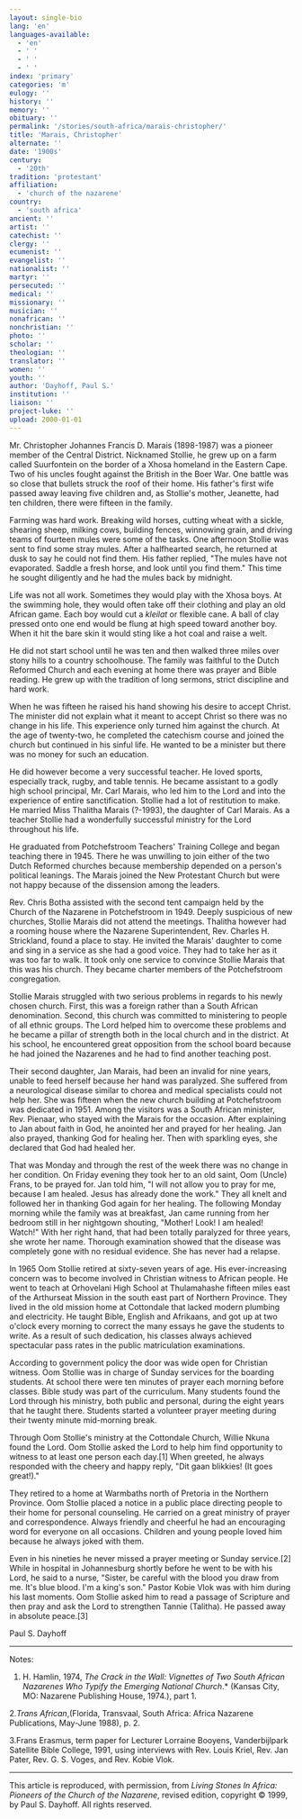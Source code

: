 ```yaml
---
layout: single-bio
lang: 'en'
languages-available:
  - 'en'
  - ' '
  - ' '
  - ' '
index: 'primary'
categories: 'm'
eulogy: ''
history: ''
memory: ''
obituary: ''
permalink: '/stories/south-africa/marais-christopher/'
title: 'Marais, Christopher'
alternate: ''
date: '1900s'
century:
  - '20th'
tradition: 'protestant'
affiliation:
  - 'church of the nazarene'
country:
  - 'south africa'
ancient: ''
artist: ''
catechist: ''
clergy: ''
ecumenist: ''
evangelist: ''
nationalist: ''
martyr: ''
persecuted: ''
medical: ''
missionary: ''
musician: ''
nonafrican: ''
nonchristian: ''
photo: ''
scholar: ''
theologian: ''
translator: ''
women: ''
youth: ''
author: 'Dayhoff, Paul S.'
institution: ''
liaison: ''
project-luke: ''
upload: 2000-01-01
---
```



Mr. Christopher Johannes Francis D. Marais (1898-1987) was a pioneer member of the Central District.  Nicknamed Stollie,  he grew up on a farm called Suurfontein on the border of a Xhosa homeland in the Eastern Cape.  Two of his uncles fought against the British in the Boer War.  One battle was so close that bullets struck the roof of their home.  His father's first wife passed away leaving five children and, as Stollie's mother, Jeanette, had ten children, there were fifteen in the family.

Farming was hard work.  Breaking wild horses, cutting wheat with a sickle, shearing sheep, milking cows, building fences, winnowing grain, and driving teams of fourteen mules were some of the tasks.  One afternoon Stollie was sent to find some stray mules.  After a halfhearted search, he returned at dusk to say he could not find them.  His father replied, "The mules have not evaporated.  Saddle a fresh horse, and look until you find them."  This time he sought diligently and he had the mules back by midnight.

Life was not all work. Sometimes they would play with the Xhosa boys.  At the swimming hole, they would often take off their clothing and play an old African game.  Each boy would cut a *kleilat*  or flexible cane.  A ball of clay pressed onto one end would be flung at high speed toward another boy.  When it hit the bare skin it would sting like a hot coal and raise a welt.

He did not start school until he was ten and then walked three miles over stony hills to a country schoolhouse.  The family was faithful to the Dutch Reformed Church and each evening at home there was prayer and Bible reading.  He grew up with the tradition of long sermons, strict discipline and hard work.

When he was fifteen he raised his hand showing his desire to accept Christ.  The minister did not explain what it meant to accept Christ so there was no change in his life.  This experience only turned him against the church.  At the age of twenty-two, he completed the catechism course and joined the church but continued in his sinful life.  He wanted to be a minister but there was no money for such an education.

He did however become a very successful teacher.  He loved sports, especially track, rugby, and table tennis.  He became assistant to a godly high school principal, Mr. Carl Marais, who led him to the Lord and into the experience of entire sanctification.  Stollie had a lot of restitution to make.  He married Miss Thalitha Marais (?-1993), the daughter of Carl Marais.  As a teacher Stollie had a wonderfully successful ministry for the Lord throughout his life.

He graduated from Potchefstroom Teachers' Training College and began teaching there in 1945.  There he was unwilling to join either of the two Dutch Reformed churches because membership depended on a person's political leanings.  The Marais joined the New Protestant Church but were not happy because of the dissension among the leaders.

Rev. Chris Botha assisted with the second tent campaign held by the Church of the Nazarene in Potchefstroom in 1949.  Deeply suspicious of new churches, Stollie Marais did not attend the meetings.  Thalitha however had a rooming house where the Nazarene Superintendent, Rev. Charles H. Strickland, found a place to stay.  He invited the Marais' daughter to come and sing in a service as she had a good voice.  They had to take her as it was too far to walk.  It took only one service to convince Stollie Marais that this was his church.  They became charter members of the Potchefstroom congregation.

Stollie Marais struggled with two serious problems in regards to his newly chosen church. First, this was a foreign rather than a South African denomination. Second,  this church was committed to ministering to people of all ethnic groups.  The Lord helped him to overcome these problems and he became a pillar of strength both in the local church and in the district.  At his school, he encountered great opposition from the school board because he had joined the Nazarenes and he had to find another teaching post.

Their second daughter, Jan Marais, had been an invalid for nine years, unable to feed herself because her hand was paralyzed.  She suffered from a neurological disease similar to chorea and medical specialists could not help her.  She was fifteen when the new church building at Potchefstroom was dedicated in 1951.  Among the visitors was a South African minister, Rev. Pienaar, who stayed with the Marais for the occasion.  After explaining to Jan about faith in God, he anointed her and prayed for her healing.  Jan also prayed, thanking God for healing her.  Then with sparkling eyes, she declared that God had healed her.

That was Monday and through the rest of the week there was no change in her condition.  On Friday evening they took her to an old saint, Oom (Uncle) Frans, to be prayed for.  Jan told him, "I will not allow you to pray for me, because I am healed.  Jesus has already done the work."  They all knelt and followed her in thanking God again for her healing.  The following Monday morning while the family was at breakfast, Jan came running from her bedroom still in her nightgown shouting, "Mother! Look! I am healed!  Watch!"  With her right hand, that had been totally paralyzed for three years, she wrote her name.  Thorough examination showed that the disease was completely gone with no residual evidence. She has never had a relapse.

In 1965 Oom Stollie retired at sixty-seven years of age.  His ever-increasing concern was to become involved in Christian witness to African people.  He went to teach at Orhovelani High School at Thulamahashe fifteen miles east of the Arthurseat Mission in the south east part of Northern Province.  They lived in the old mission home at Cottondale that lacked modern plumbing and electricity.  He taught Bible, English and Afrikaans, and got up at two o'clock every morning to correct the many essays he gave the students to write.  As a result of such dedication, his classes always achieved spectacular pass rates in the public matriculation examinations.

According to government policy the door was wide open for Christian witness.  Oom Stollie was in charge of Sunday services for the boarding students.  At school there were ten minutes of prayer each morning before classes.  Bible study was part of the curriculum.  Many students found the Lord through his ministry, both public and personal, during the eight years that he taught there.  Students started a volunteer prayer meeting during their twenty minute mid-morning break.

Through Oom Stollie's ministry at the Cottondale Church, Willie Nkuna found the Lord.  Oom Stollie asked the Lord to help him find opportunity to witness to at least one person each day.[1]   When greeted, he always responded with the cheery and happy reply, "Dit gaan blikkies! (It goes great!)."

They retired to a home at Warmbaths north of Pretoria in the Northern Province.  Oom Stollie placed a notice in a public place directing people to their home for personal counseling.  He carried on a great ministry of prayer and correspondence.  Always friendly and cheerful he had an encouraging word for everyone on all occasions.  Children and young people loved him because he always joked with them.

Even in his nineties he never missed a prayer meeting or Sunday service.[2]   While in hospital in Johannesburg shortly before he went to be with his Lord, he said to a nurse, "Sister, be careful with the blood you draw from me.  It's blue blood.  I'm a king's son."  Pastor Kobie Vlok was with him during his last moments.  Oom Stollie asked him to read a passage of Scripture and then pray and ask the Lord to strengthen Tannie (Talitha).  He passed away in absolute peace.[3]

Paul S. Dayhoff

---

Notes:

1. H. Hamlin, 1974, *The Crack in the Wall: Vignettes of Two South African Nazarenes Who Typify the Emerging National Church*.*  (Kansas City, MO: Nazarene Publishing House, 1974.), part 1.

2.*Trans African*,(Florida, Transvaal, South Africa: Africa Nazarene Publications, May-June 1988), p. 2.

3.Frans Erasmus, term paper for Lecturer Lorraine Booyens, Vanderbijlpark Satellite Bible College, 1991, using interviews with Rev. Louis Kriel, Rev. Jan Pater, Rev. G. S. Voges, and Rev. Kobie Vlok.

---

This article is reproduced, with permission, from *Living
Stones In Africa: Pioneers of the Church of the Nazarene*, revised edition,
copyright © 1999, by Paul S. Dayhoff. All rights reserved.